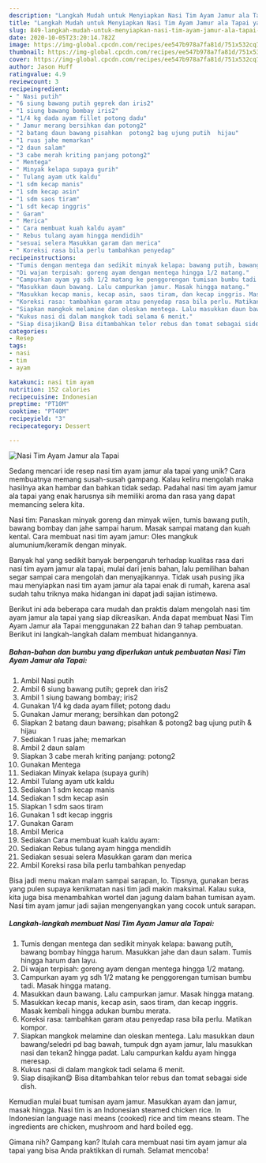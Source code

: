 ```yaml
---
description: "Langkah Mudah untuk Menyiapkan Nasi Tim Ayam Jamur ala Tapai yang Menggugah Selera"
title: "Langkah Mudah untuk Menyiapkan Nasi Tim Ayam Jamur ala Tapai yang Menggugah Selera"
slug: 849-langkah-mudah-untuk-menyiapkan-nasi-tim-ayam-jamur-ala-tapai-yang-menggugah-selera
date: 2020-10-05T23:20:14.782Z
image: https://img-global.cpcdn.com/recipes/ee547b978a7fa81d/751x532cq70/nasi-tim-ayam-jamur-ala-tapai-foto-resep-utama.jpg
thumbnail: https://img-global.cpcdn.com/recipes/ee547b978a7fa81d/751x532cq70/nasi-tim-ayam-jamur-ala-tapai-foto-resep-utama.jpg
cover: https://img-global.cpcdn.com/recipes/ee547b978a7fa81d/751x532cq70/nasi-tim-ayam-jamur-ala-tapai-foto-resep-utama.jpg
author: Jason Huff
ratingvalue: 4.9
reviewcount: 3
recipeingredient:
- " Nasi putih"
- "6 siung bawang putih geprek dan iris2"
- "1 siung bawang bombay iris2"
- "1/4 kg dada ayam fillet potong dadu"
- " Jamur merang bersihkan dan potong2"
- "2 batang daun bawang pisahkan  potong2 bag ujung putih  hijau"
- "1 ruas jahe memarkan"
- "2 daun salam"
- "3 cabe merah kriting panjang potong2"
- " Mentega"
- " Minyak kelapa supaya gurih"
- " Tulang ayam utk kaldu"
- "1 sdm kecap manis"
- "1 sdm kecap asin"
- "1 sdm saos tiram"
- "1 sdt kecap inggris"
- " Garam"
- " Merica"
- " Cara membuat kuah kaldu ayam"
- " Rebus tulang ayam hingga mendidih"
- "sesuai selera Masukkan garam dan merica"
- " Koreksi rasa bila perlu tambahkan penyedap"
recipeinstructions:
- "Tumis dengan mentega dan sedikit minyak kelapa: bawang putih, bawang bombay hingga harum. Masukkan jahe dan daun salam. Tumis hingga harum dan layu."
- "Di wajan terpisah: goreng ayam dengan mentega hingga 1/2 matang."
- "Campurkan ayam yg sdh 1/2 matang ke penggorengan tumisan bumbu tadi. Masak hingga matang."
- "Masukkan daun bawang. Lalu campurkan jamur. Masak hingga matang."
- "Masukkan kecap manis, kecap asin, saos tiram, dan kecap inggris. Masak kembali hingga adukan bumbu merata."
- "Koreksi rasa: tambahkan garam atau penyedap rasa bila perlu. Matikan kompor."
- "Siapkan mangkok melamine dan oleskan mentega. Lalu masukkan daun bawang/seledri pd bag bawah, tumpuk dgn ayam jamur, lalu masukkan nasi dan tekan2 hingga padat. Lalu campurkan kaldu ayam hingga meresap."
- "Kukus nasi di dalam mangkok tadi selama 6 menit."
- "Siap disajikan😋 Bisa ditambahkan telor rebus dan tomat sebagai side dish."
categories:
- Resep
tags:
- nasi
- tim
- ayam

katakunci: nasi tim ayam 
nutrition: 152 calories
recipecuisine: Indonesian
preptime: "PT10M"
cooktime: "PT40M"
recipeyield: "3"
recipecategory: Dessert

---
```



![Nasi Tim Ayam Jamur ala Tapai](https://img-global.cpcdn.com/recipes/ee547b978a7fa81d/751x532cq70/nasi-tim-ayam-jamur-ala-tapai-foto-resep-utama.jpg)

Sedang mencari ide resep nasi tim ayam jamur ala tapai yang unik? Cara membuatnya memang susah-susah gampang. Kalau keliru mengolah maka hasilnya akan hambar dan bahkan tidak sedap. Padahal nasi tim ayam jamur ala tapai yang enak harusnya sih memiliki aroma dan rasa yang dapat memancing selera kita.

Nasi tim: Panaskan minyak goreng dan minyak wijen, tumis bawang putih, bawang bombay dan jahe sampai harum. Masak sampai matang dan kuah kental. Cara membuat nasi tim ayam jamur: Oles mangkuk alumunium/keramik dengan minyak.

Banyak hal yang sedikit banyak berpengaruh terhadap kualitas rasa dari nasi tim ayam jamur ala tapai, mulai dari jenis bahan, lalu pemilihan bahan segar sampai cara mengolah dan menyajikannya. Tidak usah pusing jika mau menyiapkan nasi tim ayam jamur ala tapai enak di rumah, karena asal sudah tahu triknya maka hidangan ini dapat jadi sajian istimewa.


Berikut ini ada beberapa cara mudah dan praktis dalam mengolah nasi tim ayam jamur ala tapai yang siap dikreasikan. Anda dapat membuat Nasi Tim Ayam Jamur ala Tapai menggunakan 22 bahan dan 9 tahap pembuatan. Berikut ini langkah-langkah dalam membuat hidangannya.

<!--inarticleads1-->

##### Bahan-bahan dan bumbu yang diperlukan untuk pembuatan Nasi Tim Ayam Jamur ala Tapai:

1. Ambil  Nasi putih
1. Ambil 6 siung bawang putih; geprek dan iris2
1. Ambil 1 siung bawang bombay; iris2
1. Gunakan 1/4 kg dada ayam fillet; potong dadu
1. Gunakan  Jamur merang; bersihkan dan potong2
1. Siapkan 2 batang daun bawang; pisahkan &amp; potong2 bag ujung putih &amp; hijau
1. Sediakan 1 ruas jahe; memarkan
1. Ambil 2 daun salam
1. Siapkan 3 cabe merah kriting panjang: potong2
1. Gunakan  Mentega
1. Sediakan  Minyak kelapa (supaya gurih)
1. Ambil  Tulang ayam utk kaldu
1. Sediakan 1 sdm kecap manis
1. Sediakan 1 sdm kecap asin
1. Siapkan 1 sdm saos tiram
1. Gunakan 1 sdt kecap inggris
1. Gunakan  Garam
1. Ambil  Merica
1. Sediakan  Cara membuat kuah kaldu ayam:
1. Sediakan  Rebus tulang ayam hingga mendidih
1. Sediakan sesuai selera Masukkan garam dan merica
1. Ambil  Koreksi rasa bila perlu tambahkan penyedap


Bisa jadi menu makan malam sampai sarapan, lo. Tipsnya, gunakan beras yang pulen supaya kenikmatan nasi tim jadi makin maksimal. Kalau suka, kita juga bisa menambahkan wortel dan jagung dalam bahan tumisan ayam. Nasi tim ayam jamur jadi sajian mengenyangkan yang cocok untuk sarapan. 

<!--inarticleads2-->

##### Langkah-langkah membuat Nasi Tim Ayam Jamur ala Tapai:

1. Tumis dengan mentega dan sedikit minyak kelapa: bawang putih, bawang bombay hingga harum. Masukkan jahe dan daun salam. Tumis hingga harum dan layu.
1. Di wajan terpisah: goreng ayam dengan mentega hingga 1/2 matang.
1. Campurkan ayam yg sdh 1/2 matang ke penggorengan tumisan bumbu tadi. Masak hingga matang.
1. Masukkan daun bawang. Lalu campurkan jamur. Masak hingga matang.
1. Masukkan kecap manis, kecap asin, saos tiram, dan kecap inggris. Masak kembali hingga adukan bumbu merata.
1. Koreksi rasa: tambahkan garam atau penyedap rasa bila perlu. Matikan kompor.
1. Siapkan mangkok melamine dan oleskan mentega. Lalu masukkan daun bawang/seledri pd bag bawah, tumpuk dgn ayam jamur, lalu masukkan nasi dan tekan2 hingga padat. Lalu campurkan kaldu ayam hingga meresap.
1. Kukus nasi di dalam mangkok tadi selama 6 menit.
1. Siap disajikan😋 Bisa ditambahkan telor rebus dan tomat sebagai side dish.


Kemudian mulai buat tumisan ayam jamur. Masukkan ayam dan jamur, masak hingga. Nasi tim is an Indonesian steamed chicken rice. In Indonesian language nasi means (cooked) rice and tim means steam. The ingredients are chicken, mushroom and hard boiled egg. 

Gimana nih? Gampang kan? Itulah cara membuat nasi tim ayam jamur ala tapai yang bisa Anda praktikkan di rumah. Selamat mencoba!
